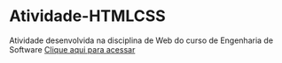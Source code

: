 # Atividade-HTMLCSS
Atividade desenvolvida na disciplina de Web do curso de Engenharia de Software
[Clique aqui para acessar](https://jannas3.github.io/Atividade-HTMLCSS/)
